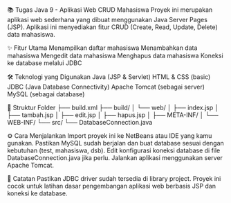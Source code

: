 📚 Tugas Java 9 - Aplikasi Web CRUD Mahasiswa
Proyek ini merupakan aplikasi web sederhana yang dibuat menggunakan Java Server Pages (JSP). Aplikasi ini menyediakan fitur CRUD (Create, Read, Update, Delete) data mahasiswa.

✨ Fitur Utama
Menampilkan daftar mahasiswa
Menambahkan data mahasiswa
Mengedit data mahasiswa
Menghapus data mahasiswa
Koneksi ke database melalui JDBC

🛠️ Teknologi yang Digunakan
Java (JSP & Servlet)
HTML & CSS (basic)
JDBC (Java Database Connectivity)
Apache Tomcat (sebagai server)
MySQL (sebagai database)

📁 Struktur Folder
├── build.xml
├── build/
│   └── web/
│       ├── index.jsp
│       ├── tambah.jsp
│       ├── edit.jsp
│       ├── hapus.jsp
│       ├── META-INF/
│       └── WEB-INF/
└── src/
    └── DatabaseConnection.java
    
⚙️ Cara Menjalankan
Import proyek ini ke NetBeans atau IDE yang kamu gunakan.
Pastikan MySQL sudah berjalan dan buat database sesuai dengan kebutuhan (test, mahasiswa, dsb).
Edit konfigurasi koneksi database di file DatabaseConnection.java jika perlu.
Jalankan aplikasi menggunakan server Apache Tomcat.

📌 Catatan
Pastikan JDBC driver sudah tersedia di library project.
Proyek ini cocok untuk latihan dasar pengembangan aplikasi web berbasis JSP dan koneksi ke database.
